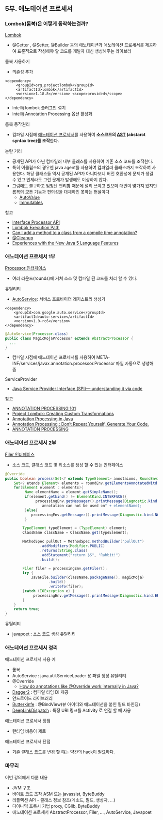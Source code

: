 ## 5부. 애노테이션 프로세서
### Lombok(롬복)은 어떻게 동작하는걸까?
[Lombok](https://projectlombok.org/)
- @Getter , @Setter, @Builder 등의 애노테이션과 애노테이션 프로세서를 제공하여 표준적으로 작성해야 할 코드를 개발자 대신 생성해주는 라이브러

롬복 사용하기
- 의존성 추가
~~~
<dependency> 
     <groupId>org.projectlombok</groupId>
     <artifactId>lombok</artifactId>    
     <version>1.18.8</version> <scope>provided</scope>
</dependency>
~~~
- Intellij lombok 플러그인 설치
- Intellij Annotation Processing 옵션 활성화

롬복 동작원리
- 컴파일 시점에 [애노테이션 프로세서](https://docs.oracle.com/javase/8/docs/api/javax/annotation/processing/Processor.html)를 사용하여
**소스코드의 [AST](https://javaparser.org/inspecting-an-ast/) (abstarct syntax tree)를 조작**한다.

논란 거리
- 공개된 API가 아닌 컴파일러 내부 클래스를 사용하여 기존 소스 코드를 조작한다.
- 특히 이클립스의 경우엔 java agent를 사용하여 컴파일러 클래스까지 조작하여 사용한다.
  해당 클래스들 역시 공개된 API가 아니다보니 버전 호환성에 문제가 생길 수 있고 언제라도 그런 문제가 발생해도 이상하지 않다.
- 그럼에도 불구하고 엄청난 편리함 때문에 널리 쓰이고 있으며 대안이 몇가지 있지만 롬복의 모든 기능과 편의성을 대체하진 못하는 현실이다
    - [AutoValue](https://github.com/google/auto/blob/master/value/userguide/index.md)
    - [Immutables](https://immutables.github.io/)
    
참고
- [Interface Processor API](https://docs.oracle.com/javase/8/docs/api/javax/annotation/processing/Processor.html)
- [Lombok Execution Path](https://projectlombok.org/contributing/lombok-execution-path)
- [Can I add a method to a class from a compile time annotation?](https://stackoverflow.com/questions/36563807/can-i-add-a-method-to-a-class-from-a-compile-time-annotation)
- [@Cleanup](http://jnb.ociweb.com/jnb/jnbJan2010.html#controversy)
- [Experiences with the New Java 5 Language Features](https://www.oracle.com/technetwork/articles/grid/java-5-features-083037.html)

### 애노테이션 프로세서 1부
[Processor 인터페이스](https://docs.oracle.com/en/java/javase/11/docs/api/java.compiler/javax/annotation/processing/Processor.html)
- 여러 라운드(rounds)에 거쳐 소스 및 컴파일 된 코드를 처리 할 수 있다.

유틸리티
- [AutoService](https://github.com/google/auto/tree/master/service): 서비스 프로바이더 레지스트리 생성기
~~~
<dependency> 
    <groupId>com.google.auto.service</groupId>
    <artifactId>auto-service</artifactId> 
    <version>1.0-rc6</version>
</dependency>
~~~
~~~java
@AutoService(Processor.class)
public class MagicMojaProcessor extends AbstractProcessor {
  ...
}
~~~
- 컴파일 시점에 애노테이션 프로세서를 사용하여 META-INF/services/javax.annotation.processor.Processor 파일 자동으로 생성해 줌 

ServiceProvider
- [Java Service Provider Interface (SPI)— understanding it via code](https://itnext.io/java-service-provider-interface-understanding-it-via-code-30e1dd45a091)

참고
- [ANNOTATION PROCESSING 101](http://hannesdorfmann.com/annotation-processing/annotationprocessing101)
- [Project Lombok: Creating Custom Transformations](http://notatube.blogspot.com/2010/12/project-lombok-creating-custom.html)
- [Annotation Processing in Java](https://medium.com/@jintin/annotation-processing-in-java-3621cb05343a)
- [Annotation Processing : Don’t Repeat Yourself, Generate Your Code.](https://medium.com/@iammert/annotation-processing-dont-repeat-yourself-generate-your-code-8425e60c6657)
- [ANNOTATION PROCESSING](https://docs.oracle.com/javase/7/docs/technotes/tools/windows/javac.html#processing)

### 애노테이션 프로세서 2부
[Filer 인터페이스](https://docs.oracle.com/en/java/javase/11/docs/api/java.compiler/javax/annotation/processing/Filer.html) 
- 소스 코드, 클래스 코드 및 리소스를 생성 할 수 있는 인터페이스
~~~java
@Override
public boolean process(Set<? extends TypeElement> annotaions, RoundEnvironment roundEnv){
    Set<? etends Element> elements = roundEnv.getElementsAnnotatedWitd(Magic.class);
    for(Element element : elements){
         Name elementName = element.getSimpleName();
         if(element.getkind() != ElementKind.INTERFACE){
              processingEnv.getMessager().printMessage(Diagnostic.kind.ERROR, "Magic
                 annotation can not be used on" + elementName);
         }else{
            processingEnv.getMessager().printMessage(Diagnostic.kind.NOTE, "Processing "+ elementName);
         }

        TypeElement typeElement = (TypeElement) element;
        ClassName className = ClassName.get(typeElement);

        MethodSpec pullOut = MethodSpec.methodBuilder("pullOut")
                .addModifiers(Modifier.PUBLIC)
                .returns(String.class)
                .addStatement("return $S", "Rabbit!")
                .build();

        Filer filer = processingEnv.getFiler();
        try {
            JavaFile.builder(className.packageName(), magicMoja)
                    .build()
                    .writeTo(filer);
        }catch (IOException e) {
             processingEnv.getMessage().printMessage(Diagnostic.kind.ERROR, "FATAL ERROR: "+ e);
        }
    }
    return true;
}
~~~
유틸리티
- [javapoet](https://github.com/square/javapoet) : 소스 코드 생성 유틸리티

### 애노테이션 프로세서 정리
애노테이션 프로세서 사용 예
- 롬복
- AutoService : java.util.ServiceLoader 용 파일 생성 유틸리티
- @Override
    - [How do annotations like @Override work internally in Java?](https://stackoverflow.com/questions/18189980/how-do-annotations-like-override-work-internally-in-java/18202623)
- [Dagger2](https://github.com/google/dagger) : 컴파일 타임 DI 제공
- 안드로이드 라이브러리
 - [Butterkinfe](http://jakewharton.github.io/butterknife/) : @BindView(뷰 아이디와 애노테이션을 붙인 필드 바인딩)
 - [DeepLinkDispatch](https://github.com/airbnb/DeepLinkDispatch) : 특정 URI 링크를 Activity 로 연결 할 때 사용
 
애노테이션 프로세서 장점
- 런타임 비용이 제로

애노테이션 프로세서 단점
- 기존 클래스 코드를 변경 할 떄는 약간의 hack이 필요하다.

### 마무리
이번 강의에서 다룬 내용
- JVM 구조
- 바이트 코드 조작 ASM 또는 javassist, ByteBuddy
- 리플렉션 API - 클래스 정보 참조(메소드, 필드, 생성자, ...)
- 다이나믹 프록시 기법  proxy, CGlib, ByteBuddy
- 애노테이션 프로세서 AbstractProcessor, Filer, ..., AutoService, Javapoet

